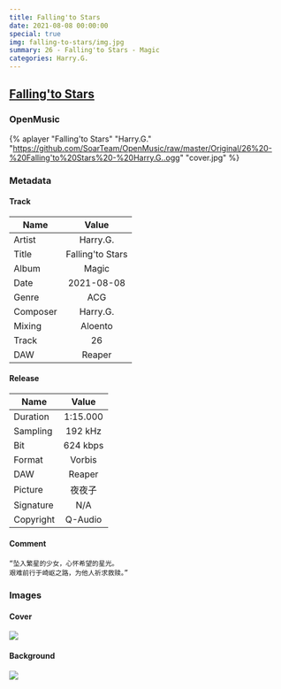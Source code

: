 ```yaml
---
title: Falling'to Stars
date: 2021-08-08 00:00:00
special: true
img: falling-to-stars/img.jpg
summary: 26 - Falling'to Stars - Magic
categories: Harry.G.
---
```


## [Falling'to Stars](https://github.com/SoarTeam/OpenMusic/raw/master/Original/26%20-%20Falling'to%20Stars%20-%20Harry.G..ogg)

### OpenMusic
{% aplayer "Falling'to Stars" "Harry.G." "https://github.com/SoarTeam/OpenMusic/raw/master/Original/26%20-%20Falling'to%20Stars%20-%20Harry.G..ogg" "cover.jpg" %}

### Metadata
#### Track

Name|Value
---|:--:
Artist|Harry.G.
Title|Falling'to Stars
Album|Magic
Date|2021-08-08
Genre|ACG
Composer|Harry.G.
Mixing|Aloento
Track|26
DAW|Reaper

#### Release

Name|Value
---|:--:
Duration|1:15.000
Sampling|192 kHz
Bit|624 kbps
Format|Vorbis
DAW|Reaper
Picture|夜夜子
Signature|N/A
Copyright|Q-Audio

#### Comment
``` text
“坠入繁星的少女，心怀希望的星光。
艰难前行于崎岖之路，为他人祈求救赎。”
```

### Images
#### Cover
![](cover.jpg)

#### Background
![](img.jpg)
